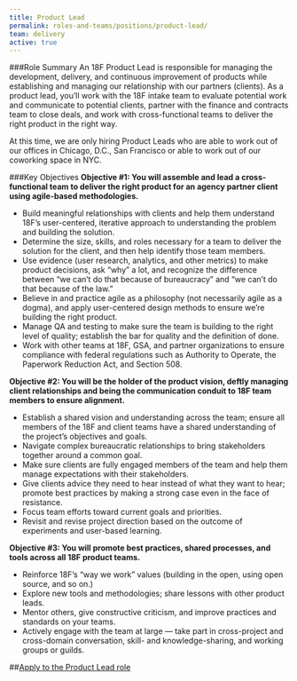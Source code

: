 ```yaml
---
title: Product Lead
permalink: roles-and-teams/positions/product-lead/
team: delivery
active: true
---
```


###Role Summary
An 18F Product Lead is responsible for managing the development, delivery, and continuous improvement of products while establishing and managing our relationship with our partners (clients). As a product lead, you’ll work with the 18F intake team to evaluate potential work and communicate to potential clients, partner with the finance and contracts team to close deals, and work with cross-functional teams to deliver the right product in the right way.

At this time, we are only hiring Product Leads who are able to work out of our offices in Chicago, D.C., San Francisco or able to work out of our coworking space in NYC. 


###Key Objectives
**Objective #1: You will assemble and lead a cross-functional team to deliver the right product for an agency partner client using agile-based methodologies.**

- Build meaningful relationships with clients and help them understand 18F’s user-centered, iterative approach to understanding the problem and building the solution.
- Determine the size, skills, and roles necessary for a team to deliver the solution for the client, and then help identify those team members.
- Use evidence (user research, analytics, and other metrics) to make product decisions, ask “why” a lot, and recognize the difference between “we can’t do that because of bureaucracy” and “we can’t do that because of the law.”
- Believe in and practice agile as a philosophy (not necessarily agile as a dogma), and apply user-centered design methods to ensure we’re building the right product.
- Manage QA and testing to make sure the team is building to the right level of quality; establish the bar for quality and the definition of done.
- Work with other teams at 18F, GSA, and partner organizations to ensure compliance with federal regulations such as Authority to Operate, the Paperwork Reduction Act, and Section 508.

**Objective #2: You will be the holder of the product vision, deftly managing client relationships and being the communication conduit to 18F team members to ensure alignment.**

- Establish a shared vision and understanding across the team; ensure all members of the 18F and client teams have a shared understanding of the project’s objectives and goals. 
- Navigate complex bureaucratic relationships to bring stakeholders together around a common goal.
- Make sure clients are fully engaged members of the team and help them manage expectations with their stakeholders.
- Give clients advice they need to hear instead of what they want to hear; promote best practices by making a strong case even in the face of resistance.
- Focus team efforts toward current goals and priorities.
- Revisit and revise project direction based on the outcome of experiments and user-based learning. 

**Objective #3: You will promote best practices, shared processes, and tools across all 18F product teams.**

- Reinforce 18F’s “way we work” values (building in the open, using open source, and so on.)
- Explore new tools and methodologies; share lessons with other product leads.
- Mentor others, give constructive criticism, and improve practices and standards on your teams.
- Actively engage with the team at large — take part in cross-project and cross-domain conversation, skill- and knowledge-sharing, and working groups or guilds.

##[Apply to the Product Lead role](https://jobs.lever.co/18f/6cafb4ed-45c1-4a0f-b004-7da14dd04eb1/apply)
